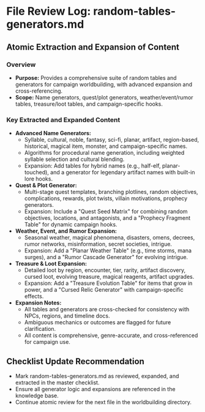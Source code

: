 # File Review Log: random-tables-generators.md

## Atomic Extraction and Expansion of Content

### Overview
- **Purpose:** Provides a comprehensive suite of random tables and generators for campaign worldbuilding, with advanced expansion and cross-referencing.
- **Scope:** Name generators, quest/plot generators, weather/event/rumor tables, treasure/loot tables, and campaign-specific hooks.

### Key Extracted and Expanded Content
- **Advanced Name Generators:**
  - Syllable, cultural, noble, fantasy, sci-fi, planar, artifact, region-based, historical, magical item, monster, and campaign-specific names.
  - Algorithms for procedural name generation, including weighted syllable selection and cultural blending.
  - Expansion: Add tables for hybrid names (e.g., half-elf, planar-touched), and a generator for legendary artifact names with built-in lore hooks.
- **Quest & Plot Generator:**
  - Multi-stage quest templates, branching plotlines, random objectives, complications, rewards, plot twists, villain motivations, prophecy generators.
  - Expansion: Include a "Quest Seed Matrix" for combining random objectives, locations, and antagonists, and a "Prophecy Fragment Table" for dynamic campaign hooks.
- **Weather, Event, and Rumor Expansion:**
  - Seasonal weather, magical phenomena, disasters, omens, decrees, rumor networks, misinformation, secret societies, intrigue.
  - Expansion: Add a "Planar Weather Table" (e.g., time storms, mana surges), and a "Rumor Cascade Generator" for evolving intrigue.
- **Treasure & Loot Expansion:**
  - Detailed loot by region, encounter, tier, rarity, artifact discovery, cursed loot, evolving treasure, magical reagents, artifact upgrades.
  - Expansion: Add a "Treasure Evolution Table" for items that grow in power, and a "Cursed Relic Generator" with campaign-specific effects.
- **Expansion Notes:**
  - All tables and generators are cross-checked for consistency with NPCs, regions, and timeline docs.
  - Ambiguous mechanics or outcomes are flagged for future clarification.
  - All content is comprehensive, genre-accurate, and cross-referenced for campaign use.

## Checklist Update Recommendation
- Mark random-tables-generators.md as reviewed, expanded, and extracted in the master checklist.
- Ensure all generator logic and expansions are referenced in the knowledge base.
- Continue atomic review for the next file in the worldbuilding directory.

